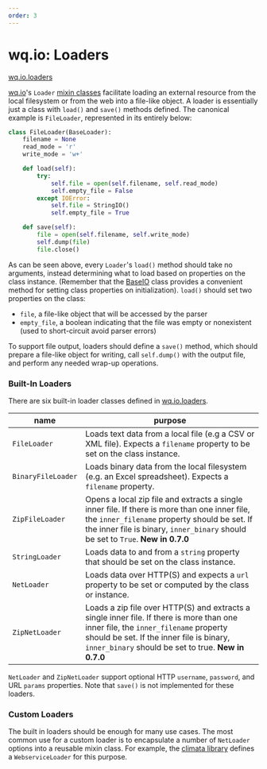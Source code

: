```yaml
---
order: 3
---
```


wq.io: Loaders
==============
[wq.io.loaders]

[wq.io]'s `Loader` [mixin classes] facilitate loading an external resource from the local filesystem or from the web into a file-like object.  A loader is essentially just a class with `load()` and `save()` methods defined.  The canonical example is `FileLoader`, represented in its entirely below:

```python
class FileLoader(BaseLoader):
    filename = None
    read_mode = 'r'
    write_mode = 'w+'

    def load(self):
        try:
            self.file = open(self.filename, self.read_mode)
            self.empty_file = False
        except IOError:
            self.file = StringIO()
            self.empty_file = True

    def save(self):
        file = open(self.filename, self.write_mode)
        self.dump(file)
        file.close()
```

As can be seen above, every `Loader`'s `load()` method should take no arguments, instead determining what to load based on properties on the class instance.  (Remember that the [BaseIO] class provides a convenient method for setting class properties on initialization).  `load()` should set two properties on the class:

 * `file`, a file-like object that will be accessed by the parser
 * `empty_file`, a boolean indicating that the file was empty or nonexistent (used to short-circuit avoid parser errors)

To support file output, loaders should define a `save()` method, which should prepare a file-like object for writing, call `self.dump()` with the output file, and perform any needed wrap-up operations.

### Built-In Loaders

There are six built-in loader classes defined in [wq.io.loaders].

name | purpose
-----|---------
`FileLoader` | Loads text data from a local file (e.g a CSV or XML file).  Expects a `filename` property to be set on the class instance.
`BinaryFileLoader` | Loads binary data from the local filesystem (e.g. an Excel spreadsheet).  Expects a `filename` property.
`ZipFileLoader` | Opens a local zip file and extracts a single inner file.  If there is more than one inner file, the `inner_filename` property should be set.  If the inner file is binary, `inner_binary` should be set to `True`.  **New in 0.7.0**
`StringLoader` | Loads data to and from a `string` property that should be set on the class instance.
`NetLoader` | Loads data over HTTP(S) and expects a `url` property to be set or computed by the class or instance.
`ZipNetLoader` | Loads a zip file over HTTP(S) and extracts a single inner file.  If there is more than one inner file, the `inner_filename` property should be set.  If the inner file is binary, `inner_binary` should be set to true.  **New in 0.7.0**

`NetLoader` and `ZipNetLoader` support optional HTTP `username`, `password`, and URL `params` properties.  Note that `save()` is not implemented for these loaders.

### Custom Loaders

The built in loaders should be enough for many use cases.  The most common use for a custom loader is to encapsulate a number of `NetLoader` options into a reusable mixin class.  For example, the [climata library] defines a `WebserviceLoader` for this purpose.

[wq.io.loaders]: https://github.com/wq/wq.io/blob/master/loaders.py
[wq.io]: http://wq.io/wq.io
[mixin classes]: http://wq.io/docs/custom-io
[BaseIO]: http://wq.io/docs/base-io
[climata library]: https://github.com/heigeo/climata
